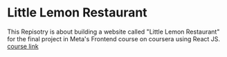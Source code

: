 # Little Lemon Restaurant

This Repisotry is about building a website called "Little Lemon Restaurant" for the final project in Meta's Frontend course on coursera using React JS.
<br/>
[course link](https://www.coursera.org/programs/syrian-youth-assembly-learning-program-blb40/browse?collectionId=&productId=KPSzVL9AEeyfhAreTccY9Q&productType=s12n&query=meta&showMiniModal=true&source=search)
